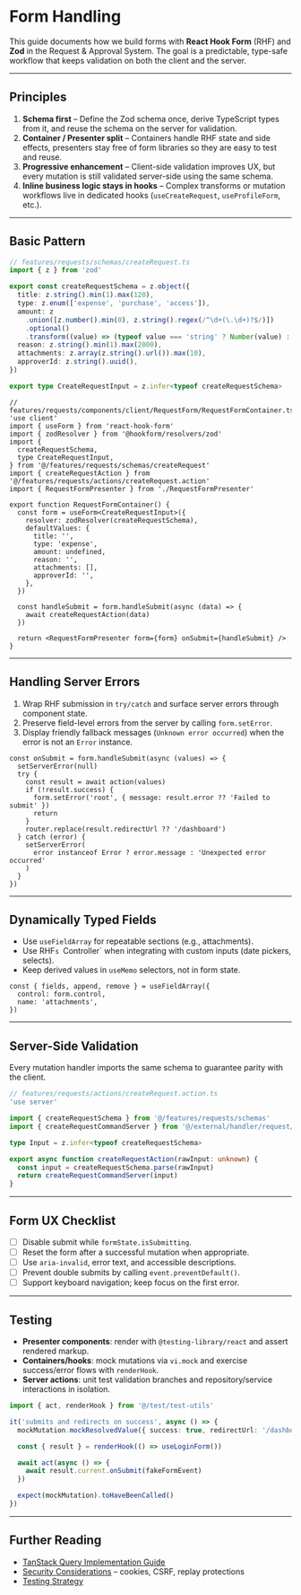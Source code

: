 # Form Handling

This guide documents how we build forms with **React Hook Form** (RHF) and **Zod** in the Request & Approval System. The goal is a predictable, type-safe workflow that keeps validation on both the client and the server.

---

## Principles

1. **Schema first** – Define the Zod schema once, derive TypeScript types from it, and reuse the schema on the server for validation.
2. **Container / Presenter split** – Containers handle RHF state and side effects, presenters stay free of form libraries so they are easy to test and reuse.
3. **Progressive enhancement** – Client-side validation improves UX, but every mutation is still validated server-side using the same schema.
4. **Inline business logic stays in hooks** – Complex transforms or mutation workflows live in dedicated hooks (`useCreateRequest`, `useProfileForm`, etc.).

---

## Basic Pattern

```ts
// features/requests/schemas/createRequest.ts
import { z } from 'zod'

export const createRequestSchema = z.object({
  title: z.string().min(1).max(120),
  type: z.enum(['expense', 'purchase', 'access']),
  amount: z
    .union([z.number().min(0), z.string().regex(/^\d+(\.\d+)?$/)])
    .optional()
    .transform((value) => (typeof value === 'string' ? Number(value) : value)),
  reason: z.string().min(1).max(2000),
  attachments: z.array(z.string().url()).max(10),
  approverId: z.string().uuid(),
})

export type CreateRequestInput = z.infer<typeof createRequestSchema>
```

```tsx
// features/requests/components/client/RequestForm/RequestFormContainer.tsx
'use client'
import { useForm } from 'react-hook-form'
import { zodResolver } from '@hookform/resolvers/zod'
import {
  createRequestSchema,
  type CreateRequestInput,
} from '@/features/requests/schemas/createRequest'
import { createRequestAction } from '@/features/requests/actions/createRequest.action'
import { RequestFormPresenter } from './RequestFormPresenter'

export function RequestFormContainer() {
  const form = useForm<CreateRequestInput>({
    resolver: zodResolver(createRequestSchema),
    defaultValues: {
      title: '',
      type: 'expense',
      amount: undefined,
      reason: '',
      attachments: [],
      approverId: '',
    },
  })

  const handleSubmit = form.handleSubmit(async (data) => {
    await createRequestAction(data)
  })

  return <RequestFormPresenter form={form} onSubmit={handleSubmit} />
}
```

---

## Handling Server Errors

1. Wrap RHF submission in `try/catch` and surface server errors through component state.
2. Preserve field-level errors from the server by calling `form.setError`.
3. Display friendly fallback messages (`Unknown error occurred`) when the error is not an `Error` instance.

```tsx
const onSubmit = form.handleSubmit(async (values) => {
  setServerError(null)
  try {
    const result = await action(values)
    if (!result.success) {
      form.setError('root', { message: result.error ?? 'Failed to submit' })
      return
    }
    router.replace(result.redirectUrl ?? '/dashboard')
  } catch (error) {
    setServerError(
      error instanceof Error ? error.message : 'Unexpected error occurred'
    )
  }
})
```

---

## Dynamically Typed Fields

- Use `useFieldArray` for repeatable sections (e.g., attachments).
- Use RHF`s `Controller` when integrating with custom inputs (date pickers, selects).
- Keep derived values in `useMemo` selectors, not in form state.

```tsx
const { fields, append, remove } = useFieldArray({
  control: form.control,
  name: 'attachments',
})
```

---

## Server-Side Validation

Every mutation handler imports the same schema to guarantee parity with the client.

```ts
// features/requests/actions/createRequest.action.ts
'use server'

import { createRequestSchema } from '@/features/requests/schemas'
import { createRequestCommandServer } from '@/external/handler/request/command.server'

type Input = z.infer<typeof createRequestSchema>

export async function createRequestAction(rawInput: unknown) {
  const input = createRequestSchema.parse(rawInput)
  return createRequestCommandServer(input)
}
```

---

## Form UX Checklist

- [ ] Disable submit while `formState.isSubmitting`.
- [ ] Reset the form after a successful mutation when appropriate.
- [ ] Use `aria-invalid`, error text, and accessible descriptions.
- [ ] Prevent double submits by calling `event.preventDefault()`.
- [ ] Support keyboard navigation; keep focus on the first error.

---

## Testing

- **Presenter components**: render with `@testing-library/react` and assert rendered markup.
- **Containers/hooks**: mock mutations via `vi.mock` and exercise success/error flows with `renderHook`.
- **Server actions**: unit test validation branches and repository/service interactions in isolation.

```ts
import { act, renderHook } from '@/test/test-utils'

it('submits and redirects on success', async () => {
  mockMutation.mockResolvedValue({ success: true, redirectUrl: '/dashboard' })

  const { result } = renderHook(() => useLoginForm())

  await act(async () => {
    await result.current.onSubmit(fakeFormEvent)
  })

  expect(mockMutation).toHaveBeenCalled()
})
```

---

## Further Reading

- [TanStack Query Implementation Guide](./04-state-management.md)
- [Security Considerations](./10-security.md) – cookies, CSRF, replay protections
- [Testing Strategy](./08-testing-strategy.md)
